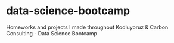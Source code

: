 # data-science-bootcamp
Homeworks and projects I made throughout Kodluyoruz &amp; Carbon Consulting - Data Science Bootcamp
